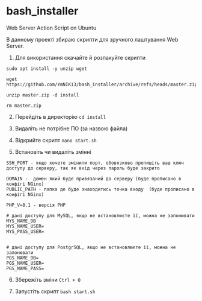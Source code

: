 # bash_installer
Web Server Action Script on Ubuntu

В данному проекті збираю скрипти для зручного лаштування Web Server.

1. Для використання скачайте й розпакуйте скрипти
```
sudo apt install -y unzip wget

wget https://github.com/YmNIK13/bash_installer/archive/refs/heads/master.zip

unzip master.zip -d install

rm master.zip
```

2. Перейдіть в директорію `cd install`

3. Видаліть не потрібне ПО (за назвою файла)

4. Відкрийте скрипт `nano start.sh`

5. Встановіть чи видаліть змінні

```
SSH_PORT - якщо хочете змінити порт, обовязково пропишіть ваш ключ доступу до серверу, так як вхід через пароль буде закрито

DOMAIN -  домен який буде привязаний до серверу (буде прописано в конфігі NGinx)
PUBLIC_PATH - папка де буде знаходитись точка входу  (буде прописано в конфігі NGinx)

PHP_V=8.1 - версія PHP

# дані доступу для MySQL, якщо не встановлюєте її, можна не запонювати
MYS_NAME_DB 
MYS_NAME_USER=
MYS_PASS_USER=


# дані доступу для PostgrSQL, якщо не встановлюєте її, можна не запонювати
PGS_NAME_DB=
PGS_NAME_USER=
PGS_NAME_PASS=
```
6. Збережіть зміни `Ctrl + O`

7. Запустіть скрипт `bash start.sh`
